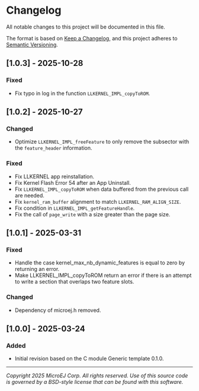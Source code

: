 # Changelog

All notable changes to this project will be documented in this file.

The format is based on [Keep a Changelog](https://keepachangelog.com/en/1.0.0/),
and this project adheres to [Semantic Versioning](https://semver.org/spec/v2.0.0.html).


## [1.0.3] - 2025-10-28

### Fixed

- Fix typo in log in the function `LLKERNEL_IMPL_copyToROM`.

## [1.0.2] - 2025-10-27

### Changed

- Optimize `LLKERNEL_IMPL_freeFeature` to only remove the subsector with the `feature_header` information.

### Fixed

- Fix LLKERNEL app reinstallation.
- Fix Kernel Flash Error 54 after an App Uninstall.
- Fix `LLKERNEL_IMPL_copyToROM` when data buffered from the previous call are needed.
- Fix `kernel_ram_buffer` alignment to match `LLKERNEL_RAM_ALIGN_SIZE`.
- Fix condition in `LLKERNEL_IMPL_getFeatureHandle`.
- Fix the call of `page_write` with a size greater than the page size.


## [1.0.1] - 2025-03-31

### Fixed

- Handle the case kernel_max_nb_dynamic_features is equal to zero by returning an error.
- Make LLKERNEL_IMPL_copyToROM return an error if there is an attempt to write a section that overlaps two feature slots.

### Changed

- Dependency of microej.h removed.

## [1.0.0] - 2025-03-24

### Added

- Initial revision based on the C module Generic template 0.1.0.

---
_Copyright 2025 MicroEJ Corp. All rights reserved._
_Use of this source code is governed by a BSD-style license that can be found with this software._
